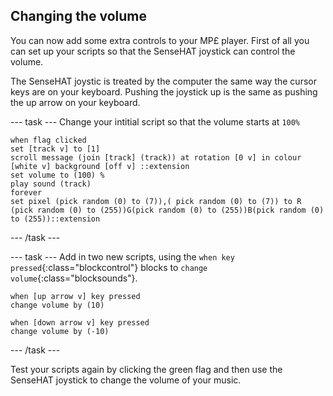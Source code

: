 ## Changing the volume

You can now add some extra controls to your MP£ player. First of all you can set up your scripts so that the SenseHAT joystick can control the volume.

The SenseHAT joystic is treated by the computer the same way the cursor keys are on your keyboard. Pushing the joystick up is the same as pushing the up arrow on your keyboard.

--- task ---
Change your intitial script so that the volume starts at `100%`
```blocks
when flag clicked
set [track v] to [1]
scroll message (join [track] (track)) at rotation [0 v] in colour [white v] background [off v] ::extension
set volume to (100) %
play sound (track)
forever
set pixel (pick random (0) to (7)),( pick random (0) to (7)) to R (pick random (0) to (255))G(pick random (0) to (255))B(pick random (0) to (255))::extension
```
--- /task ---

--- task ---
Add in two new scripts, using the `when key pressed`{:class="blockcontrol"} blocks to `change volume`{:class="blocksounds"}.

```blocks
when [up arrow v] key pressed
change volume by (10)

when [down arrow v] key pressed
change volume by (-10)
```
--- /task ---

Test your scripts again by clicking the green flag and then use the SenseHAT joystick to change the volume of your music.
